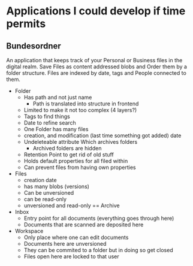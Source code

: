 # Applications I could develop if time permits

## Bundesordner
An application that keeps track of your Personal or Business files in the digital realm. Save Files as content addressed blobs and Order them by a folder structure. Files are indexed by date, tags and People connected to them.
- Folder
  - Has path and not just name
    - Path is translated into structure in frontend
  - Limited to make it not too complex (4 layers?)
  - Tags to find things
  - Date to refine search
  - One Folder has many files
  - creation, and modification (last time something got added) date
  - Undeleteable attribute Which archives folders
    - Archived folders are hidden
  - Retention Point to get rid of old stuff
  - Holds default properties for all filed within
  - Can prevent files from having own properties
- Files
  - creation date
  - has many blobs (versions)
  - Can be unversioned
  - can be read-only
  - unversioned and read-only == Archive
- Inbox
  - Entry point for all documents (everything goes through here)
  - Documents that are scanned are deposited here
- Workspace
  - Only place where one can edit documents
  - Documents here are unversioned
  - They can be commited to a folder but in doing so get closed
  - Files open here are locked to that user